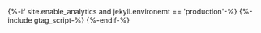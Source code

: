 ---
---

{%-if site.enable_analytics and jekyll.environemt == 'production'-%}
{%-include gtag_script-%}
{%-endif-%}
